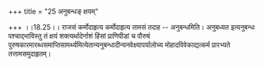 +++
title = "25 अनुबन्धङ् क्षयम्"

+++
।।18.25।। राजसं कर्मोदाहृत्य कर्मोदाहृत्य तामसं तदाह -- अनुबन्धमिति।
अनुबध्यत इत्यनुबन्धः पश्चाद्भाविस्तु तं क्षयं शक्त्यर्थादेर्नाशं हिंसां
प्राणिपीडां च पौरुषं
पुरुषकारमारब्धसमाप्तिसामर्थ्यमित्येतान्यनुबन्धादीन्यनवेक्ष्यापर्यालोच्य
मोहादविवेकाद्यत्कर्म प्रारभ्यते तत्तामसमुदाहृतम्।
